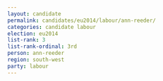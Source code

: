```yaml
---
layout: candidate
permalink: candidates/eu2014/labour/ann-reeder/
categories: candidate labour
election: eu2014
list-rank: 3
list-rank-ordinal: 3rd
person: ann-reeder
region: south-west
party: labour
---
```


